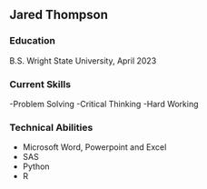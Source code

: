 ## Jared Thompson

### Education
B.S. Wright State University, April 2023

### Current Skills
-Problem Solving
-Critical Thinking
-Hard Working

### Technical Abilities
- Microsoft Word, Powerpoint and Excel
- SAS
- Python
- R


